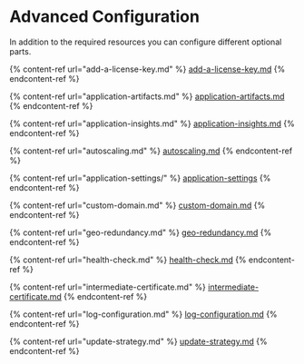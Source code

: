 # Advanced Configuration

In addition to the required resources you can configure different optional parts.

{% content-ref url="add-a-license-key.md" %}
[add-a-license-key.md](add-a-license-key.md)
{% endcontent-ref %}

{% content-ref url="application-artifacts.md" %}
[application-artifacts.md](application-artifacts.md)
{% endcontent-ref %}

{% content-ref url="application-insights.md" %}
[application-insights.md](application-insights.md)
{% endcontent-ref %}

{% content-ref url="autoscaling.md" %}
[autoscaling.md](autoscaling.md)
{% endcontent-ref %}

{% content-ref url="application-settings/" %}
[application-settings](application-settings/)
{% endcontent-ref %}

{% content-ref url="custom-domain.md" %}
[custom-domain.md](custom-domain.md)
{% endcontent-ref %}

{% content-ref url="geo-redundancy.md" %}
[geo-redundancy.md](geo-redundancy.md)
{% endcontent-ref %}

{% content-ref url="health-check.md" %}
[health-check.md](health-check.md)
{% endcontent-ref %}

{% content-ref url="intermediate-certificate.md" %}
[intermediate-certificate.md](intermediate-certificate.md)
{% endcontent-ref %}

{% content-ref url="log-configuration.md" %}
[log-configuration.md](log-configuration.md)
{% endcontent-ref %}

{% content-ref url="update-strategy.md" %}
[update-strategy.md](update-strategy.md)
{% endcontent-ref %}
